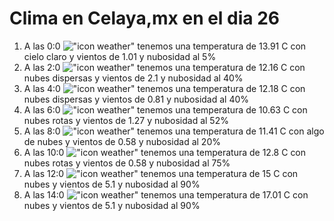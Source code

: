 # Clima en Celaya,mx en el dia 26

1. A las 0:0 !["icon weather"](http://openweathermap.org/img/w/01n.png) tenemos una temperatura de 13.91 C con cielo claro y  vientos de 1.01 y nubosidad al 5%
1. A las 2:0 !["icon weather"](http://openweathermap.org/img/w/03n.png) tenemos una temperatura de 12.16 C con nubes dispersas y  vientos de 2.1 y nubosidad al 40%
1. A las 4:0 !["icon weather"](http://openweathermap.org/img/w/03n.png) tenemos una temperatura de 12.18 C con nubes dispersas y  vientos de 0.81 y nubosidad al 40%
1. A las 6:0 !["icon weather"](http://openweathermap.org/img/w/04n.png) tenemos una temperatura de 10.63 C con nubes rotas y  vientos de 1.27 y nubosidad al 52%
1. A las 8:0 !["icon weather"](http://openweathermap.org/img/w/02d.png) tenemos una temperatura de 11.41 C con algo de nubes y  vientos de 0.58 y nubosidad al 20%
1. A las 10:0 !["icon weather"](http://openweathermap.org/img/w/04d.png) tenemos una temperatura de 12.8 C con nubes rotas y  vientos de 0.58 y nubosidad al 75%
1. A las 12:0 !["icon weather"](http://openweathermap.org/img/w/04d.png) tenemos una temperatura de 15 C con nubes y  vientos de 5.1 y nubosidad al 90%
1. A las 14:0 !["icon weather"](http://openweathermap.org/img/w/04d.png) tenemos una temperatura de 17.01 C con nubes y  vientos de 5.1 y nubosidad al 90%
